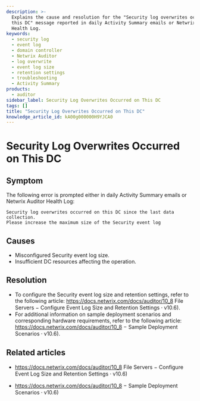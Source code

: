 ```yaml
---
description: >-
  Explains the cause and resolution for the "Security log overwrites occurred on
  this DC" message reported in daily Activity Summary emails or Netwrix Auditor
  Health Log.
keywords:
  - security log
  - event log
  - domain controller
  - Netwrix Auditor
  - log overwrite
  - event log size
  - retention settings
  - troubleshooting
  - Activity Summary
products:
  - auditor
sidebar_label: Security Log Overwrites Occurred on This DC
tags: []
title: "Security Log Overwrites Occurred on This DC"
knowledge_article_id: kA00g000000H9YJCA0
---
```


# Security Log Overwrites Occurred on This DC

## Symptom

The following error is prompted either in daily Activity Summary emails or Netwrix Auditor Health Log:

```
Security log overwrites occurred on this DC since the last data collection.
Please increase the maximum size of the Security event log
```

## Causes

- Misconfigured Security event log size.
- Insufficient DC resources affecting the operation.

## Resolution

- To configure the Security event log size and retention settings, refer to the following article: https://docs.netwrix.com/docs/auditor/10_8 File Servers − Configure Event Log Size and Retention Settings ⸱ v10.6).
- For additional information on sample deployment scenarios and corresponding hardware requirements, refer to the following article: https://docs.netwrix.com/docs/auditor/10_8 − Sample Deployment Scenarios ⸱ v10.6).

## Related articles

- https://docs.netwrix.com/docs/auditor/10_8 File Servers − Configure Event Log Size and Retention Settings ⸱ v10.6)

- https://docs.netwrix.com/docs/auditor/10_8 − Sample Deployment Scenarios ⸱ v10.6)
